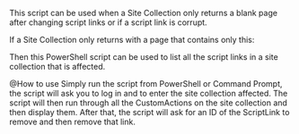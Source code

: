 This script can be used when a Site Collection only returns a blank page after changing script links or if a script link is corrupt.

If a Site Collection only returns with a page that contains only this:
<html>

<head>
<meta http-equiv="Content-Type" content="text/html; charset=utf-8"><meta name="Robots" content="NOINDEX ">
</head>

<body>
                <script type="text/javascript">
                 var gearPage = document.getElementById('GearPage');
                 if(null != gearPage)
                 {
                     gearPage.parentNode.removeChild(gearPage);
                     document.title = "Error";
                 }
                 </script>
</body>
</html>

Then this PowerShell script can be used to list all the script links in a site collection that is affected.

@How to use
Simply run the script from PowerShell or Command Prompt, the script will ask you to log in and to enter the site collection affected.
The script will then run through all the CustomActions on the site collection and then display them. After that, the script will ask
for an ID of the ScriptLink to remove and then remove that link.
